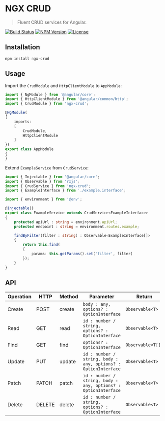 NGX CRUD
========

> Fluent CRUD services for Angular.

[![Build Status](https://img.shields.io/travis/redaxmedia/ngx-crud.svg)](https://travis-ci.org/redaxmedia/ngx-crud)
[![NPM Version](https://img.shields.io/npm/v/ngx-crud.svg)](https://npmjs.com/package/ngx-crud)
[![License](https://img.shields.io/npm/l/ngx-crud.svg)](https://npmjs.com/package/ngx-crud)


Installation
------------

```
npm install ngx-crud
```


Usage
-----

Import the `CrudModule` and `HttpClientModule` to `AppModule`:

```typescript
import { NgModule } from '@angular/core';
import { HttpClientModule } from '@angular/common/http';
import { CrudModule } from 'ngx-crud';

@NgModule(
{
	imports:
	[
		CrudModule,
		HttpClientModule
	]
})
export class AppModule
{
}
```

Extend `ExampleService` from `CrudService`:

```typescript
import { Injectable } from '@angular/core';
import { Observable } from 'rxjs';
import { CrudService } from 'ngx-crud';
import { ExampleInterface } from './example.interface';

import { environment } from '@env';

@Injectable()
export class ExampleService extends CrudService<ExampleInterface>
{
	protected apiUrl : string = environment.apiUrl;
	protected endpoint : string = environment.routes.example;

	findByFilter(filter : string) : Observable<ExampleInterface[]>
	{
		return this.find(
		{
			params: this.getParams().set('filter', filter)
		});
	}
}
```


API
---

| Operation | HTTP   | Method | Parameter                                                      | Return            |
|-----------|--------|--------|----------------------------------------------------------------|-------------------|
| Create    | POST   | create | `body : any, options? : OptionInterface`                       | `Observable<T>`   |
| Read      | GET    | read   | `id : number / string, options? : OptionInterface`             | `Observable<T>`   |
| Find      | GET    | find   | `options? : OptionInterface`                                   | `Observable<T[]>` |
| Update    | PUT    | update | `id : number / string, body : any, options? : OptionInterface` | `Observable<T>`   |
| Patch     | PATCH  | patch  | `id : number / string, body : any, options? : OptionInterface` | `Observable<T>`   |
| Delete    | DELETE | delete | `id : number / string, options? : OptionInterface`             | `Observable<T>`   |


